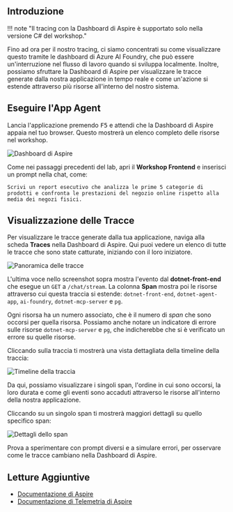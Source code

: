 ## Introduzione

!!! note "Il tracing con la Dashboard di Aspire è supportato solo nella versione C# del workshop."

Fino ad ora per il nostro tracing, ci siamo concentrati su come visualizzare questo tramite le dashboard di Azure AI Foundry, che può essere un'interruzione nel flusso di lavoro quando si sviluppa localmente. Inoltre, possiamo sfruttare la Dashboard di Aspire per visualizzare le tracce generate dalla nostra applicazione in tempo reale e come un'azione si estende attraverso più risorse all'interno del nostro sistema.

## Eseguire l'App Agent

Lancia l'applicazione premendo <kbd>F5</kbd> e attendi che la Dashboard di Aspire appaia nel tuo browser. Questo mostrerà un elenco completo delle risorse nel workshop.

![Dashboard di Aspire](../media/lab-7-dashboard.png)

Come nei passaggi precedenti del lab, apri il **Workshop Frontend** e inserisci un prompt nella chat, come:

```plaintext
Scrivi un report esecutivo che analizza le prime 5 categorie di prodotti e confronta le prestazioni del negozio online rispetto alla media dei negozi fisici.
```

## Visualizzazione delle Tracce

Per visualizzare le tracce generate dalla tua applicazione, naviga alla scheda **Traces** nella Dashboard di Aspire. Qui puoi vedere un elenco di tutte le tracce che sono state catturate, iniziando con il loro iniziatore.

![Panoramica delle tracce](../media/lab-7-trace-overview.png)

L'ultima voce nello screenshot sopra mostra l'evento dal **dotnet-front-end** che esegue un `GET` a `/chat/stream`. La colonna **Span** mostra poi le risorse attraverso cui questa traccia si estende: `dotnet-front-end`, `dotnet-agent-app`, `ai-foundry`, `dotnet-mcp-server` e `pg`.

Ogni risorsa ha un numero associato, che è il numero di _span_ che sono occorsi per quella risorsa. Possiamo anche notare un indicatore di errore sulle risorse `dotnet-mcp-server` e `pg`, che indicherebbe che si è verificato un errore su quelle risorse.

Cliccando sulla traccia ti mostrerà una vista dettagliata della timeline della traccia:

![Timeline della traccia](../media/lab-7-trace-timeline.png)

Da qui, possiamo visualizzare i singoli span, l'ordine in cui sono occorsi, la loro durata e come gli eventi sono accaduti attraverso le risorse all'interno della nostra applicazione.

Cliccando su un singolo span ti mostrerà maggiori dettagli su quello specifico span:

![Dettagli dello span](../media/lab-7-span-details.png)

Prova a sperimentare con prompt diversi e a simulare errori, per osservare come le tracce cambiano nella Dashboard di Aspire.

## Letture Aggiuntive

- [Documentazione di Aspire](https://aka.ms/aspire-docs)
- [Documentazione di Telemetria di Aspire](https://learn.microsoft.com/dotnet/aspire/fundamentals/telemetry)
